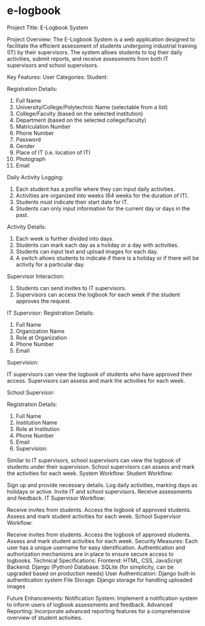 # e-logbook

Project Title: E-Logbook System

Project Overview:
The E-Logbook System is a web application designed to facilitate the efficient assessment of students undergoing industrial training (IT) by their supervisors. The system allows students to log their daily activities, submit reports, and receive assessments from both IT supervisors and school supervisors.

Key Features:
User Categories:
Student:

Registration Details:
1. Full Name
2. University/College/Polytechnic Name (selectable from a list)
3. College/Faculty (based on the selected institution)
4. Department (based on the selected college/faculty)
5. Matriculation Number
6. Phone Number
7. Password
8. Gender
9. Place of IT (i.e. location of IT)
10. Photograph
11. Email

Daily Activity Logging:

1. Each student has a profile where they can input daily activities.
2. Activities are organized into weeks (64 weeks for the duration of IT).
3. Students must indicate their start date for IT.
4. Students can only input information for the current day or days in the past.

Activity Details:
1. Each week is further divided into days.
2. Students can mark each day as a holiday or a day with activities.
3. Students can input text and upload images for each day.
4. A switch allows students to indicate if there is a holiday or if there will be activity for a particular day.

Supervisor Interaction:

1. Students can send invites to IT supervisors.
2. Supervisors can access the logbook for each week if the student approves the request.

IT Supervisor:
Registration Details:

1. Full Name
2. Organization Name
3. Role at Organization
4. Phone Number
5. Email

Supervision:

IT supervisors can view the logbook of students who have approved their access.
Supervisors can assess and mark the activities for each week.

School Supervisor:

Registration Details:

1. Full Name
2. Institution Name
3. Role at Institution
4. Phone Number
5. Email
6. Supervision:

Similar to IT supervisors, school supervisors can view the logbook of students under their supervision.
School supervisors can assess and mark the activities for each week.
System Workflow:
Student Workflow:

Sign up and provide necessary details.
Log daily activities, marking days as holidays or active.
Invite IT and school supervisors.
Receive assessments and feedback.
IT Supervisor Workflow:

Receive invites from students.
Access the logbook of approved students.
Assess and mark student activities for each week.
School Supervisor Workflow:

Receive invites from students.
Access the logbook of approved students.
Assess and mark student activities for each week.
Security Measures:
Each user has a unique username for easy identification.
Authentication and authorization mechanisms are in place to ensure secure access to logbooks.
Technical Specifications:
Frontend: HTML, CSS, JavaScript
Backend: Django (Python)
Database: SQLite (for simplicity, can be upgraded based on production needs)
User Authentication: Django built-in authentication system
File Storage: Django storage for handling uploaded images

Future Enhancements:
Notification System:
Implement a notification system to inform users of logbook assessments and feedback.
Advanced Reporting:
Incorporate advanced reporting features for a comprehensive overview of student activities.
